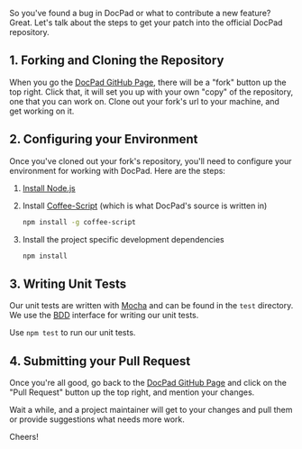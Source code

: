 So you've found a bug in DocPad or what to contribute a new feature? Great. Let's talk about the steps to get your patch into the official DocPad repository.

## 1. Forking and Cloning the Repository

When you go the [DocPad GitHub Page](https://github.com/bevry/docpad), there will be a "fork" button up the top right. Click that, it will set you up with your own "copy" of the repository, one that you can work on. Clone out your fork's url to your machine, and get working on it.


## 2. Configuring your Environment

Once you've cloned out your fork's repository, you'll need to configure your environment for working with DocPad. Here are the steps:

1. [Install Node.js](https://github.com/balupton/node/wiki/Installing-Node.js)

2. Install [Coffee-Script](http://coffeescript.org/) (which is what DocPad's source is written in)

    ``` bash
    npm install -g coffee-script
    ```

3. Install the project specific development dependencies

    ``` bash
    npm install
    ```

## 3. Writing Unit Tests

Our unit tests are written with [Mocha](http://visionmedia.github.com/mocha/) and can be found in the `test` directory. We use the [BDD](http://visionmedia.github.com/mocha/#bdd-interface) interface for writing our unit tests.

Use `npm test` to run our unit tests.


## 4. Submitting your Pull Request

Once you're all good, go back to the [DocPad GitHub Page](https://github.com/bevry/docpad) and click on the "Pull Request" button up the top right, and mention your changes.

Wait a while, and a project maintainer will get to your changes and pull them or provide suggestions what needs more work.

Cheers!
